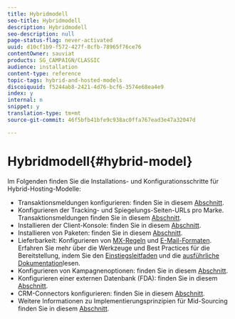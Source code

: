 ```yaml
---
title: Hybridmodell
seo-title: Hybridmodell
description: Hybridmodell
seo-description: null
page-status-flag: never-activated
uuid: d10cf1b9-f572-427f-8cfb-78965f76ce76
contentOwner: sauviat
products: SG_CAMPAIGN/CLASSIC
audience: installation
content-type: reference
topic-tags: hybrid-and-hosted-models
discoiquuid: f5244ab8-2421-4d76-bcf6-3574e68ea4e9
index: y
internal: n
snippet: y
translation-type: tm+mt
source-git-commit: 46f5bfb41bfe9c938ac0ffa767ead3e47a32047d

---
```



# Hybridmodell{#hybrid-model}

Im Folgenden finden Sie die Installations- und Konfigurationsschritte für Hybrid-Hosting-Modelle:

* Transaktionsmeldungen konfigurieren: finden Sie in diesem [Abschnitt](../../message-center/using/transactional-messaging-architecture.md).
* Konfigurieren der Tracking- und Spiegelungs-Seiten-URLs pro Marke. Transaktionsmeldungen finden Sie in diesem [Abschnitt](../../message-center/using/configuring-multibranding.md).
* Installieren der Client-Konsole: finden Sie in diesem [Abschnitt](../../installation/using/installing-the-client-console.md).
* Installieren von Paketen: finden Sie in diesem [Abschnitt](../../installation/using/installing-campaign-standard-packages.md).
* Lieferbarkeit: Konfigurieren von [MX-Regeln](../../installation/using/email-deliverability.md#mx-configuration) und [E-Mail-Formaten](../../installation/using/email-deliverability.md#managing-email-formats). Erfahren Sie mehr über die Werkzeuge und Best Practices für die Bereitstellung, indem Sie den [Einstiegsleitfaden](https://docs.campaign.adobe.com/doc/AC/getting_started/EN/deliverability.html) und die [ausführliche Dokumentation](../../delivery/using/about-deliverability.md)lesen.
* Konfigurieren von Kampagnenoptionen: finden Sie in diesem [Abschnitt](../../installation/using/configuring-campaign-options.md).
* Konfigurieren einer externen Datenbank (FDA): finden Sie in diesem [Abschnitt](../../platform/using/accessing-an-external-database.md).
* CRM-Connectors konfigurieren: finden Sie in diesem [Abschnitt](../../platform/using/crm-connectors.md).
* Weitere Informationen zu Implementierungsprinzipien für Mid-Sourcing finden Sie in diesem [Abschnitt](../../installation/using/mid-sourcing-deployment.md).

